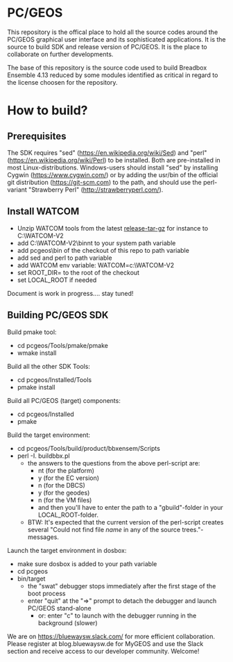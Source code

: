 # PC/GEOS
This repository is the offical place to hold all the source codes around the PC/GEOS graphical user
interface and its sophisticated applications. It is the source to build SDK and release version of PC/GEOS.
It is the place to collaborate on further developments.

The base of this repository is the source code used to build Breadbox Ensemble 4.13 reduced by some modules identified as critical in regard to the license choosen for the repository.

# How to build?

## Prerequisites
The SDK requires "sed" (https://en.wikipedia.org/wiki/Sed) and "perl" (https://en.wikipedia.org/wiki/Perl) to be installed. Both are pre-installed in most Linux-distributions. Windows-users should install "sed" by installing Cygwin (https://www.cygwin.com/) or by adding the usr/bin of the official git distribution (https://git-scm.com) to the path, and should use the perl-variant "Strawberry Perl" (http://strawberryperl.com/).

## Install WATCOM
- Unzip WATCOM tools from the latest [release-tar-gz](https://github.com/open-watcom/open-watcom-v2/releases/download/2020-12-01-Build/ow-snapshot.tar.gz) for instance to C:\WATCOM-V2
- add C:\WATCOM-V2\binnt to your system path variable
- add pcgeos\bin of the checkout of this repo to path variable
- add sed and perl to path variable
- add WATCOM env variable: WATCOM=c:\WATCOM-V2
- set ROOT_DIR= to the root of the checkout
- set LOCAL_ROOT if needed

Document is work in progress.... stay tuned!


## Building PC/GEOS SDK
Build pmake tool:
- cd pcgeos/Tools/pmake/pmake
- wmake install

Build all the other SDK Tools:
- cd pcgeos/Installed/Tools
- pmake install

Build all PC/GEOS (target) components:
- cd pcgeos/Installed
- pmake

Build the target environment:
- cd pcgeos/Tools/build/product/bbxensem/Scripts
- perl -I. buildbbx.pl
  - the answers to the questions from the above perl-script are:
    - nt (for the platform)
    - y (for the EC version)
    - n (for the DBCS)
    - y (for the geodes)
    - n (for the VM files)
    - and then you'll have to enter the path to a "gbuild"-folder in your LOCAL_ROOT-folder.
  - BTW: It's expected that the current version of the perl-script creates several "Could not find file _name_ in any of the source trees."-messages.

Launch the target environment in dosbox:
- make sure dosbox is added to your path variable
- cd pcgeos
- bin/target
  - the "swat" debugger stops immediately after the first stage of the boot process
  - enter "quit" at the "=>" prompt to detach the debugger and launch PC/GEOS stand-alone
    - or: enter "c" to launch with the debugger running in the background (slower)

We are on https://bluewaysw.slack.com/ for more efficient collaboration. Please register at blog.bluewaysw.de for MyGEOS and use the Slack section and receive access  to our developer community. Welcome!
